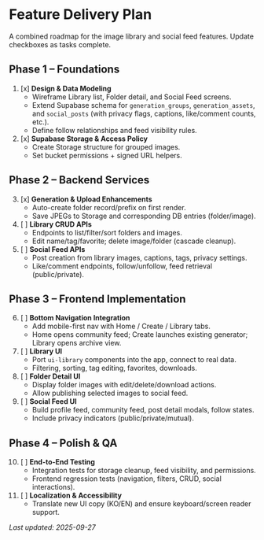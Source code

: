 # Feature Delivery Plan

A combined roadmap for the image library and social feed features. Update checkboxes as tasks complete.

## Phase 1 – Foundations
1. [x] **Design & Data Modeling**
   - Wireframe Library list, Folder detail, and Social Feed screens.
   - Extend Supabase schema for `generation_groups`, `generation_assets`, and `social_posts` (with privacy flags, captions, like/comment counts, etc.).
   - Define follow relationships and feed visibility rules.
2. [x] **Supabase Storage & Access Policy**
   - Create Storage structure for grouped images.
   - Set bucket permissions + signed URL helpers.

## Phase 2 – Backend Services
3. [x] **Generation & Upload Enhancements**
   - Auto-create folder record/prefix on first render.
   - Save JPEGs to Storage and corresponding DB entries (folder/image).
4. [ ] **Library CRUD APIs**
   - Endpoints to list/filter/sort folders and images.
   - Edit name/tag/favorite; delete image/folder (cascade cleanup).
5. [ ] **Social Feed APIs**
   - Post creation from library images, captions, tags, privacy settings.
   - Like/comment endpoints, follow/unfollow, feed retrieval (public/private).

## Phase 3 – Frontend Implementation
6. [ ] **Bottom Navigation Integration**
   - Add mobile-first nav with Home / Create / Library tabs.
   - Home opens community feed; Create launches existing generator; Library opens archive view.
7. [ ] **Library UI**
   - Port `ui-library` components into the app, connect to real data.
   - Filtering, sorting, tag editing, favorites, downloads.
8. [ ] **Folder Detail UI**
   - Display folder images with edit/delete/download actions.
   - Allow publishing selected images to social feed.
9. [ ] **Social Feed UI**
   - Build profile feed, community feed, post detail modals, follow states.
   - Include privacy indicators (public/private/mutual).

## Phase 4 – Polish & QA
10. [ ] **End-to-End Testing**
    - Integration tests for storage cleanup, feed visibility, and permissions.
    - Frontend regression tests (navigation, filters, CRUD, social interactions).
11. [ ] **Localization & Accessibility**
    - Translate new UI copy (KO/EN) and ensure keyboard/screen reader support.

_Last updated: 2025-09-27_
